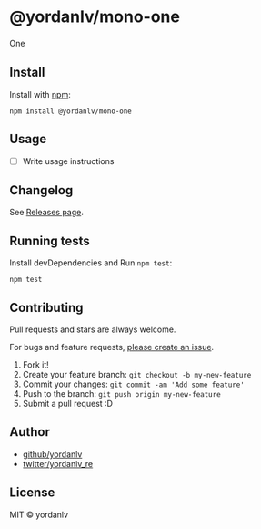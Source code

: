 # @yordanlv/mono-one

One　

## Install

Install with [npm](https://www.npmjs.com/):

    npm install @yordanlv/mono-one

## Usage

- [ ] Write usage instructions

## Changelog

See [Releases page](https://github.com/yordanlv/lerna-monorepo-github-actions-release/releases).

## Running tests

Install devDependencies and Run `npm test`:

    npm test

## Contributing

Pull requests and stars are always welcome.

For bugs and feature requests, [please create an issue](https://github.com/yordanlv/lerna-monorepo-github-actions-release/issues).

1. Fork it!
2. Create your feature branch: `git checkout -b my-new-feature`
3. Commit your changes: `git commit -am 'Add some feature'`
4. Push to the branch: `git push origin my-new-feature`
5. Submit a pull request :D

## Author

- [github/yordanlv](https://github.com/yordanlv)
- [twitter/yordanlv_re](https://twitter.com/yordanlv_re)

## License

MIT © yordanlv
